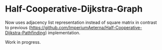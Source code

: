 # Half-Cooperative-Dijkstra-Graph
Now uses adjacency list representation instead of square matrix in contrast to previous (https://github.com/ImperiumAeterna/Half-Cooperative-Dijkstra-Pathfinding) implementation.

Work in progress.
